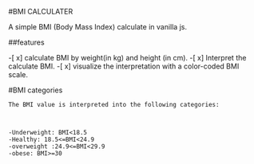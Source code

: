 #BMI CALCULATER
 
   A simple BMI (Body Mass Index) calculate in vanilla js.

   ##features

   -[ x] calculate BMI by weight(in kg) and height (in cm).
   -[ x] Interpret the calculate BMI.
   -[ x] visualize the interpretation with a color-coded BMI scale.

   #BMI categories

    The BMI value is interpreted into the following categories:
    


    -Underweight: BMI<18.5
    -Healthy: 18.5<=BMI<24.9
    -overweight :24.9<=BMI<29.9
    -obese: BMI>=30